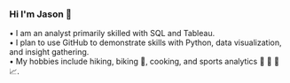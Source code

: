 ### Hi I'm Jason 👋


•	I am an analyst primarily skilled with SQL and Tableau.  
•	I plan to use GitHub to demonstrate skills with Python, data visualization, and insight gathering.  
•	My hobbies include hiking, biking :bicyclist:, cooking, and sports analytics :football: :basketball: :tennis: :chart_with_upwards_trend:.

<!--
- 🔭 I’m currently working on ...
- 🌱 I’m currently learning ...
- 👯 I’m looking to collaborate on ...
- 🤔 I’m looking for help with ...
- 💬 Ask me about ...
- 📫 How to reach me: ...
- 😄 Pronouns: ...
- ⚡ Fun fact: ...
-->

